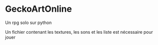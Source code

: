 # GeckoArtOnline
Un rpg solo sur python

Un fichier contenant les textures, les sons et les liste est nécessaire pour jouer
